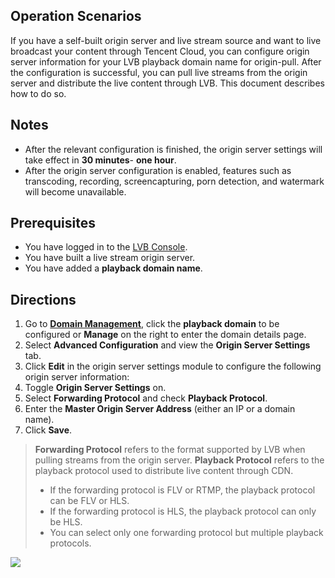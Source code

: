 ## Operation Scenarios

If you have a self-built origin server and live stream source and want to live broadcast your content through Tencent Cloud, you can configure origin server information for your LVB playback domain name for origin-pull. After the configuration is successful, you can pull live streams from the origin server and distribute the live content through LVB. This document describes how to do so.

## Notes
- After the relevant configuration is finished, the origin server settings will take effect in **30 minutes**- **one hour**.
- After the origin server configuration is enabled, features such as transcoding, recording, screencapturing, porn detection, and watermark will become unavailable.

## Prerequisites
- You have logged in to the [LVB Console](https://console.cloud.tencent.com/live).
- You have built a live stream origin server.
- You have added a **playback domain name**.

## Directions
1. Go to **[Domain Management](https://console.cloud.tencent.com/live/domainmanage)**, click the **playback domain** to be configured or **Manage** on the right to enter the domain details page.
2. Select **Advanced Configuration** and view the **Origin Server Settings** tab.
3. Click **Edit** in the origin server settings module to configure the following origin server information:
 1. Toggle **Origin Server Settings** on.
 2. Select **Forwarding Protocol** and check **Playback Protocol**.
 3. Enter the **Master Origin Server Address** (either an IP or a domain name).
 4. Click **Save**.

>**Forwarding Protocol** refers to the format supported by LVB when pulling streams from the origin server. **Playback Protocol** refers to the playback protocol used to distribute live content through CDN.
>- If the forwarding protocol is FLV or RTMP, the playback protocol can be FLV or HLS.
>- If the forwarding protocol is HLS, the playback protocol can only be HLS.
>- You can select only one forwarding protocol but multiple playback protocols.



![](https://main.qcloudimg.com/raw/aad1f61836b32b01822f945f8afa241e.png)

